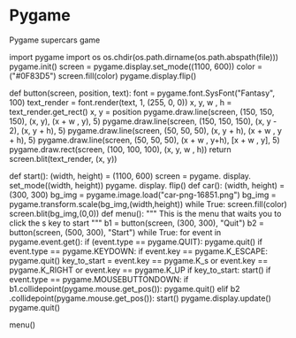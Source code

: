 # Pygame
Pygame supercars game


import pygame 
import os
os.chdir(os.path.dirname(os.path.abspath(file)))
pygame.init()
screen = pygame.display.set_mode((1100, 600))
color = ("#0F83D5")
screen.fill(color)
pygame.display.flip()


def button(screen, position, text):
    font = pygame.font.SysFont("Fantasy", 100)
    text_render = font.render(text, 1, (255, 0, 0))
    x, y, w , h = text_render.get_rect()
    x, y = position
    pygame.draw.line(screen, (150, 150, 150), (x, y), (x + w , y), 5)
    pygame.draw.line(screen, (150, 150, 150), (x, y - 2), (x, y + h), 5)
    pygame.draw.line(screen, (50, 50, 50), (x, y + h), (x + w , y + h), 5)
    pygame.draw.line(screen, (50, 50, 50), (x + w , y+h), [x + w , y], 5)
    pygame.draw.rect(screen, (100, 100, 100), (x, y, w , h))
    return screen.blit(text_render, (x, y))

def start():
    (width, height) = (1100, 600)
    screen = pygame. display. set_mode((width, height))
    pygame. display. flip()
def car():
    (width, height) = (300, 300)
    bg_img = pygame.image.load("car-png-16851.png")
    bg_img = pygame.transform.scale(bg_img,(width,height))
    while True:
        screen.fill(color)
        screen.blit(bg_img,(0,0))
def menu():
    """ This is the menu that waits you to click the s key to start """
b1 = button(screen, (300, 300), "Quit")
b2 = button(screen, (500, 300), "Start")
while True:
        for event in pygame.event.get():
            if (event.type == pygame.QUIT):
                pygame.quit()
            if event.type == pygame.KEYDOWN:
                if event.key == pygame.K_ESCAPE:
                    pygame.quit()
                key_to_start = event.key == pygame.K_s or event.key == pygame.K_RIGHT or event.key == pygame.K_UP
                if key_to_start:
                    start()
            if event.type == pygame.MOUSEBUTTONDOWN:
                if b1.collidepoint(pygame.mouse.get_pos()):
                    pygame.quit()
                elif b2 .collidepoint(pygame.mouse.get_pos()):
                    start()
pygame.display.update()
pygame.quit()
 
menu()
